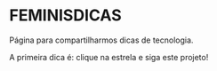 # FEMINISDICAS

Página para compartilharmos dicas de tecnologia.

A primeira dica é: clique na estrela e siga este projeto!
